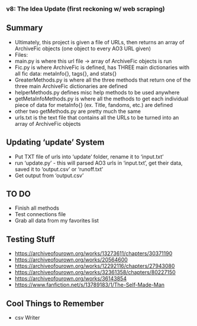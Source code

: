### v8: The Idea Update (first reckoning w/ web scraping)
## Summary
- Ultimately, this project is given a file of URLs, then returns an array of ArchiveFic objects (one object to every AO3 URL given)
- Files:
- main.py is where this url file -> array of ArchiveFic objects is run
- Fic.py is where ArchiveFic is defined, has THREE main dictionaries with all fic data: metaInfo{}, tags{}, and stats{}
- GreaterMethods.py is where all the three methods that return one of the three main ArchiveFic dictionaries are defined
- helperMethods.py defines misc help methods to be used anywhere
- getMetaInfoMethods.py is where all the methods to get each individual piece of data for metaInfo{} (ex. Title, fandoms, etc.) are defined
- other two getMethods.py are pretty much the same
- urls.txt is the text file that contains all the URLs to be turned into an array of ArchiveFic objects

## Updating ‘update’ System
- Put TXT file of urls into ‘update’ folder, rename it to ‘input.txt’
- run ‘update.py’ - this will parsed AO3 urls in ‘input.txt’, get their data, saved it to ‘output.csv’ or ‘runoff.txt’
- Get output from ‘output.csv’


## TO DO
- Finish all methods
- Test connections file
- Grab all data from my favorites list

## Testing Stuff
- https://archiveofourown.org/works/13273611/chapters/30371190
- https://archiveofourown.org/works/20564600
- https://archiveofourown.org/works/12292116/chapters/27943080
- https://archiveofourown.org/works/32361358/chapters/80227150
- https://archiveofourown.org/works/36143854
- https://www.fanfiction.net/s/13789183/1/The-Self-Made-Man

## Cool Things to Remember
- csv Writer 
